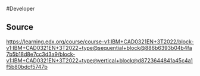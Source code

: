 #Developer 

## Source
https://learning.edx.org/course/course-v1:IBM+CAD0321EN+3T2022/block-v1:IBM+CAD0321EN+3T2022+type@sequential+block@886b6393b04b4fa7b5b18d8e7cc3d3a9/block-v1:IBM+CAD0321EN+3T2022+type@vertical+block@d8723644841a45c4a1f5b80bdcf5747b
